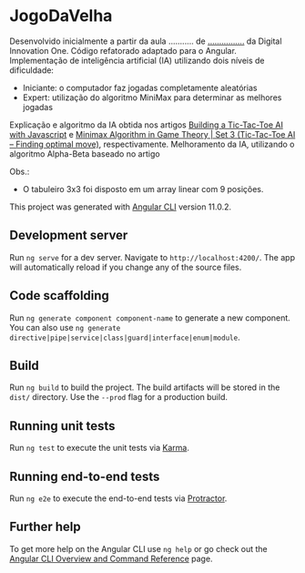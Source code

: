 # JogoDaVelha
Desenvolvido inicialmente a partir da aula ........... de [................](https://github.com/ruschoni02/jogo-da-velha) da Digital Innovation One.
Código refatorado adaptado para o Angular.
Implementação de inteligência artificial (IA) utilizando dois níveis de dificuldade:
* Iniciante: o computador faz jogadas completamente aleatórias
* Expert: utilização do algoritmo MiniMax para determinar as melhores jogadas

Explicação e algoritmo da IA obtida nos artigos [Building a Tic-Tac-Toe AI with Javascript](https://mostafa-samir.github.io/Tic-Tac-Toe-AI/) e [Minimax Algorithm in Game Theory | Set 3 (Tic-Tac-Toe AI – Finding optimal move)](https://www.geeksforgeeks.org/minimax-algorithm-in-game-theory-set-3-tic-tac-toe-ai-finding-optimal-move/), respectivamente.
Melhoramento da IA, utilizando o algoritmo Alpha-Beta baseado no artigo [](https://www.geeksforgeeks.org/minimax-algorithm-in-game-theory-set-4-alpha-beta-pruning/?ref=rp)

Obs.: 
* O tabuleiro 3x3 foi disposto em um array linear com 9 posições.


This project was generated with [Angular CLI](https://github.com/angular/angular-cli) version 11.0.2.

## Development server

Run `ng serve` for a dev server. Navigate to `http://localhost:4200/`. The app will automatically reload if you change any of the source files.

## Code scaffolding

Run `ng generate component component-name` to generate a new component. You can also use `ng generate directive|pipe|service|class|guard|interface|enum|module`.

## Build

Run `ng build` to build the project. The build artifacts will be stored in the `dist/` directory. Use the `--prod` flag for a production build.

## Running unit tests

Run `ng test` to execute the unit tests via [Karma](https://karma-runner.github.io).

## Running end-to-end tests

Run `ng e2e` to execute the end-to-end tests via [Protractor](http://www.protractortest.org/).

## Further help

To get more help on the Angular CLI use `ng help` or go check out the [Angular CLI Overview and Command Reference](https://angular.io/cli) page.
